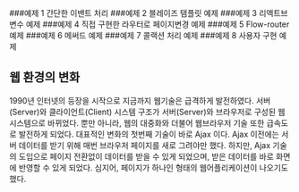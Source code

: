 ###예제 1
간단한 이밴트 처리
###예제 2
블레이즈 탬플릿 예제
###예제 3
리액트브 변수 예제
###예제 4
직접 구현한 라우터로 페이지변경 예제
###예제 5
Flow-router 예제 
###예제 6
메써드 예제
###예제 7
콜랙션 처리 예제
###예제 8
사용자 구현 예제

## 웹 환경의 변화
1990년 인터넷의 등장을 시작으로 지금까지 웹기술은 급격하게 발전하였다.
서버(Server)와 클라이언트(Client) 시스템 구조가 서버(Server)와 브라우저로 구성된 웹 시스템으로 바뀌었다.
뿐만 아니라, 웹의 대중화와 더불어 웹브라우저 기술 또한 급속도로 발전하게 되었다. 대표적인 변화의 첫번째 기술이 바로 Ajax 이다.
Ajax 이전에는 서버 데이터를 받기 위해 매번 브라우저 페이지를 새로 그려야만 했다.
하지만, Ajax 기술의 도입으로 페이지 전환없이 데이터를 받을 수 있게 되었으며, 받은 데이터를 바로 화면에 반영할 수 있게 되었다.
심지어, 페이지가 하나인 형태의 웹어플리케이션이 나오기도 했다. 